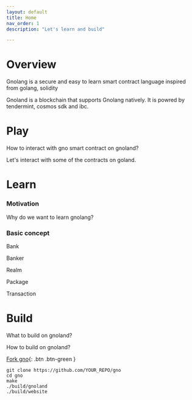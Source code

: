 ```yaml
---
layout: default
title: Home
nav_order: 1
description: "Let's learn and build"

---
```


# Overview

Gnolang is a secure and easy to learn smart contract language inspired from golang, solidity

Gnoland is a blockchain that supports Gnolang natively. It is powred by tendermint, cosmos sdk and ibc. 


# Play

How to interact with gno smart contract on gnoland? 

Let's interact with some of the contracts on goland.


# Learn

### Motivation

Why do we want to learn gnolang?



### Basic concept

Bank

Banker

Realm

Package

Transaction





# Build 

What to build on gnoland?



How to build on gnoland?



[Fork gno](https://github.com/gnolang/gno/fork){: .btn .btn-green }

    git clone https://github.com/YOUR_REPO/gno
    cd gno
    make
    ./build/gnoland
    ./build/website
    
    

